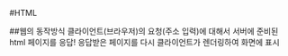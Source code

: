 #HTML

##웹의 동작방식
    클라이언트(브라우저)의 요청(주소 입력)에 대해서
    서버에 준비된 html 페이지를 응답!
    응답받은 페이지를 다시 클라이언트가 렌더링하여 화면에 표시

